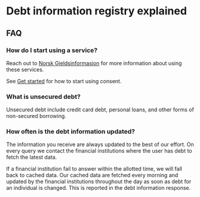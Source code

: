 # Debt information registry explained

<!--
Explanation - Understanding Oriented

Provide in-depth information to help users understand concepts, mechanisms, or principles. Offer detailed context and background for intermediate to advanced users.
-->

[comment]: # (FAQ should be moved to its own page if this page/section gets crowded)
## FAQ

### <a name="how-do-i-start"></a> How do I start using a service?

Reach out to [Norsk Gjeldsinformasjon](https://www.norskgjeld.no/kontakt-oss/) for more information about using these services.

See [Get started](../get-started/index.md) for how to start using consent.

### What is unsecured debt?

Unsecured debt include credit card debt, personal loans, and other forms of non-secured borrowing.


### How often is the debt information updated?

The information you receive are always updated to the best of our effort. On every query we contact the financial institutions where the user has debt to fetch the latest data.

If a financial institution fail to answer within the allotted time, we will fall back to cached data. Our cached data are fetched every morning and updated by the financial institutions throughout the day as soon as debt for an individual is changed. This is reported in the debt information response.
